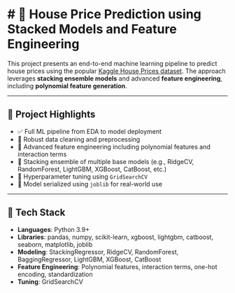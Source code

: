 # # 🏡 House Price Prediction using Stacked Models and Feature Engineering

This project presents an end-to-end machine learning pipeline to predict house prices using the popular [Kaggle House Prices dataset](https://www.kaggle.com/c/house-prices-advanced-regression-techniques). The approach leverages **stacking ensemble models** and advanced **feature engineering**, including **polynomial feature generation**.

---

## 📌 Project Highlights

- ✅ Full ML pipeline from EDA to model deployment
- 🔧 Robust data cleaning and preprocessing
- 🧠 Advanced feature engineering including polynomial features and interaction terms
- 🤖 Stacking ensemble of multiple base models (e.g., RidgeCV, RandomForest, LightGBM, XGBoost, CatBoost, etc.)
- 🧪 Hyperparameter tuning using `GridSearchCV`
- 💾 Model serialized using `joblib` for real-world use

---

## 🧰 Tech Stack

- **Languages**: Python 3.9+
- **Libraries**: pandas, numpy, scikit-learn, xgboost, lightgbm, catboost, seaborn, matplotlib, joblib
- **Modeling**: StackingRegressor, RidgeCV, RandomForest, BaggingRegressor, LightGBM, XGBoost, CatBoost
- **Feature Engineering**: Polynomial features, interaction terms, one-hot encoding, standardization
- **Tuning**: GridSearchCV

